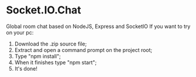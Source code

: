 # Socket.IO.Chat
Global room chat based on NodeJS, Express and SocketIO
If you want to try on your pc:
  1) Download the .zip source file;
  2) Extract and open a command prompt on the project root;
  3) Type "npm install";
  4) When it finishes type "npm start";
  5) It's done!
